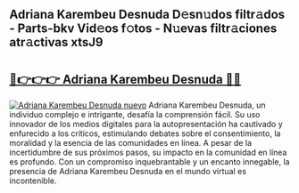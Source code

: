 ## Adriana Karembeu Desnuda D𝚎sn𝚞dos filtr𝚊dos - Parts-bkv Vid𝚎os f𝚘tos - N𝚞evas filtr𝚊ciones atr𝚊ctivas xtsJ9

# <h2><a href="http://mb4uiya.tromn.icu/?c=Adriana+Karembeu+Desnuda">🔗👉👉👉 Adriana Karembeu Desnuda 🔗🔗</a></h2>

[![Adriana Karembeu Desnuda nuevo](https://i.imgur.com/pEAQMta.gif)](http://mb4uiya.tromn.icu/?c=Adriana+Karembeu+Desnuda)
Adriana Karembeu Desnuda, un individuo complejo e intrigante, desafía la comprensión fácil. Su uso innovador de los medios digitales para la autopresentación ha cautivado y enfurecido a los críticos, estimulando debates sobre el consentimiento, la moralidad y la esencia de las comunidades en línea. A pesar de la incertidumbre de sus próximos pasos, su impacto en la comunidad en línea es profundo. Con un compromiso inquebrantable y un encanto innegable, la presencia de Adriana Karembeu Desnuda en el mundo virtual es incontenible.
